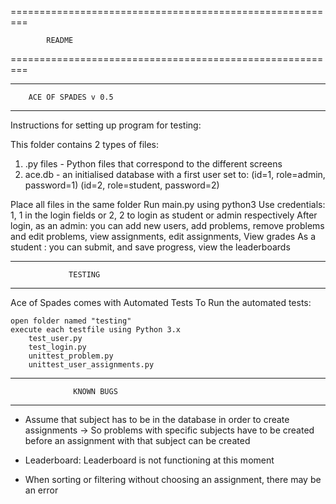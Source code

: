 =========================================================

			README

=========================================================

*********************************************************


		ACE OF SPADES v 0.5


*********************************************************

Instructions for setting up program for testing:

This folder contains 2 types of files:
1. .py files - Python files that correspond to the different screens
2. ace.db - an initialised database with a first user set to:
	 (id=1, role=admin, password=1)
	 (id=2, role=student, password=2)

Place all files in the same folder
Run main.py using python3
Use credentials: 1, 1 in the login fields or 2, 2 to login as student or admin respectively
After login,
 as an admin: you can add new users, add problems, remove problems and edit problems,
 view assignments, edit assignments, View grades
As a student : you can submit, and save progress, view the leaderboards


****************************************************

	             TESTING

****************************************************

Ace of Spades comes with Automated Tests
To Run the automated tests:

	open folder named "testing"
	execute each testfile using Python 3.x
		test_user.py
		test_login.py
		unittest_problem.py
		unittest_user_assignments.py
 
****************************************************

                  KNOWN BUGS

****************************************************

- Assume that subject has to be in the database in order to create assignments
	-> So problems with specific subjects have to be created before an assignment with that
	   subject can be created

- Leaderboard: Leaderboard is not functioning at this moment
- When sorting or filtering without choosing an assignment, there may be an error
